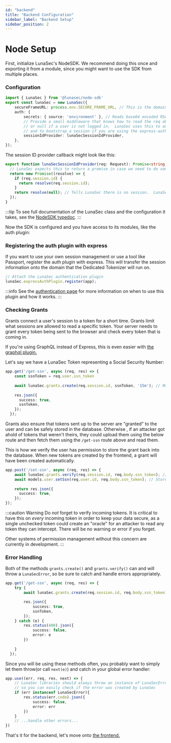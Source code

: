 ```yaml
---
id: "backend"
title: "Backend Configuration"
sidebar_label: "Backend Setup"
sidebar_position: 2
---
```


# Node Setup
First, initialize LunaSec's NodeSDK.  We recommend doing this once and exporting it from a module, since you might want to use the
SDK from multiple places.

### Configuration
```typescript
import { LunaSec } from '@lunasec/node-sdk'
export const lunaSec = new LunaSec({
    secureFrameURL: process.env.SECURE_FRAME_URL, // This is the domain of the Tokenizer Backend
    auth: {
        secrets: { source: 'environment' }, // Reads base64 encoded RSA key from LUNASEC_SIGNING_KEY
        // Provide a small middleware that knows how to read the req object and return a promise containing a session id
        // or null if a user is not logged in.  LunaSec uses this to automatically create and verify token grants
        // and to bootstrap a session if you are using the express-auth-plugin
        sessionIdProvider: lunaSecSessionIdProvider,
    },
});
```
The session ID provider callback might look like this:
```typescript
export function lunaSecSessionIdProvider(req: Request): Promise<string | null> {
  // LunaSec expects this to return a promise in case we need to do something async
  return new Promise((resolve) => {
    if (req.session.id) {
      return resolve(req.session.id);
    }
    return resolve(null); // Tells LunaSec there is no session.  LunaSec Elements will not work in this case
  });
}
```

:::tip
To see full documentation of the LunaSec class and the configuration it takes, see the [NodeSDK typedoc](/pages/node-sdk/classes/LunaSec/).
:::

Now the SDK is configured and you have access to its modules, like the auth plugin: 
### Registering the auth plugin with express
If you want to use your own session management or use a tool like Passport, register the auth plugin with express. This will transfer the session information
onto the domain that the Dedicated Tokenizer will run on.
```typescript
// Attach the LunaSec authentication plugin
lunaSec.expressAuthPlugin.register(app);
```
:::info
See the [authentication page](../../overview/authentication.md) for more information on when to use this plugin and how it works.
:::
### Checking Grants
Grants connect a user's session to a token for a short time. Grants limit what sessions are allowed to read a specific token.  Your server needs to grant every token being sent to the browser
and check every token that is coming in. 

If you're using GraphQL instead of Express, this is even easier with [the graphql plugin.](./apollo-graphql.md)

Let's say we have a LunaSec Token representing a Social Security Number:
```typescript
app.get('/get-ssn', async (req, res) => {
    const ssnToken = req.user.ssn_token
    
    await lunaSec.grants.create(req.session.id, ssnToken, '15m'); // Make a grant, optionally overriding the default expiration time
    
    res.json({
      success: true,
      ssnToken,
    });
  });
```
Grants also ensure that tokens sent up to the server are "granted" to the user and can be safely stored in the database.  Otherwise , 
if an attacker got ahold of tokens that weren't theirs, they could upload them using the below route and then fetch them using the `/get-ssn` route above and read them.

This is how we verify the user has permission to store the grant back into the database.
When new tokens are created by the frontend, a grant will have been created automatically.  

```typescript
app.post('/set-ssn', async (req, res) => {
    await lunaSec.grants.verify(req.session.id, req.body.ssn_token); // Checks this user has a grant for the token. 
    await models.user.setSsn(req.user.id, req.body.ssn_token); // Stores the ssn_token in the database
    
    return res.json({
      success: true,
    });
});
```
:::caution Warning
Do _not_ forget to verify incoming tokens. It is critical to have this on _every_ incoming token in order to keep your data secure, as a single unchecked token
could create an "oracle" for an attacker to read any token they can intercept. There will be no warning or error if you forget.

Other systems of permission management without this concern are currently in development.
:::
### Error Handling
Both of the methods `grants.create()` and `grants.verify()` can and will throw a `LunaSecError`, so be sure to catch and handle errors appropriately.  

```typescript
app.get('/get-ssn', async (req, res) => {
    try {
        await lunaSec.grants.create(req.session.id, req.body.ssn_token); // Make a grant 

        res.json({
            success: true,
            ssnToken,
        });
    } catch (e) {
        res.status(400).json({
            success: false,
            error: e
        })
        
    }    
  });
```

Since you will be using these methods often, you probably want to simply let them throw(or call `next(e)`) and catch in your global error handler:

```typescript
app.use((err, req, res, next) => {
    // LunaSec libraries should always throw an instance of LunaSecError in normal operation
    // so you can easily check if the error was created by LunaSec
    if (err instanceof LunaSecError){ 
        res.status(err.code).json({
            success: false,
            error: err
        })
    }
    // ...handle other errors...
})
```

That's it for the backend, let's move onto [the frontend.](./frontend.md)